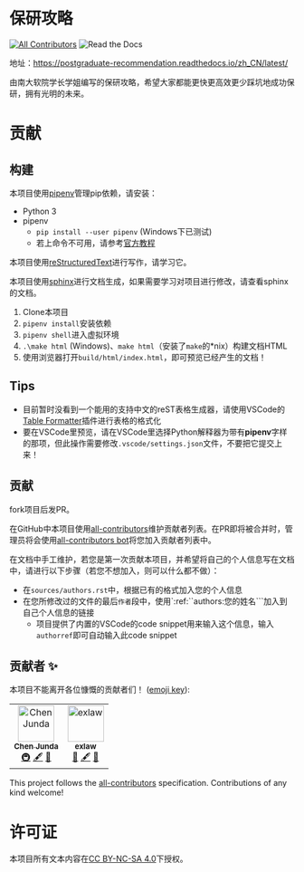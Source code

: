 # 保研攻略

[![All Contributors](https://img.shields.io/badge/all_contributors-2-orange.svg?style=flat-square)](#贡献者-)
![Read the Docs](https://img.shields.io/readthedocs/postgraduate-recommendation?style=flat-square)

地址：https://postgraduate-recommendation.readthedocs.io/zh_CN/latest/

由南大软院学长学姐编写的保研攻略，希望大家都能更快更高效更少踩坑地成功保研，拥有光明的未来。

# 贡献

## 构建

本项目使用[pipenv](https://pipenv.kennethreitz.org/en/latest/)管理pip依赖，请安装：

- Python 3
- pipenv
    - `pip install --user pipenv` (Windows下已测试)
    - 若上命令不可用，请参考[官方教程](https://pipenv.kennethreitz.org/en/latest/install/#installing-pipenv)

本项目使用[reStructuredText](http://www.sphinx-doc.org/en/master/usage/restructuredtext/basics.html)进行写作，请学习它。

本项目使用[sphinx](http://www.sphinx-doc.org/en/master/contents.html)进行文档生成，如果需要学习对项目进行修改，请查看sphinx的文档。

1. Clone本项目
2. `pipenv install`安装依赖
3. `pipenv shell`进入虚拟环境
4. `.\make html` (Windows)、`make html`（安装了`make`的*nix）构建文档HTML
5. 使用浏览器打开`build/html/index.html`，即可预览已经产生的文档！

## Tips

- 目前暂时没看到一个能用的支持中文的reST表格生成器，请使用VSCode的[Table Formatter](https://marketplace.visualstudio.com/items?itemName=shuworks.vscode-table-formatter)插件进行表格的格式化
- 要在VSCode里预览，请在VSCode里选择Python解释器为带有**pipenv**字样的那项，但此操作需要修改`.vscode/settings.json`文件，不要把它提交上来！

## 贡献

fork项目后发PR。

在GitHub中本项目使用[all-contributors](https://allcontributors.org/en)维护贡献者列表。在PR即将被合并时，管理员将会使用[all-contributors bot](https://allcontributors.org/docs/en/bot/overview)将您加入贡献者列表中。

在文档中手工维护，若您是第一次贡献本项目，并希望将自己的个人信息写在文档中，请进行以下步骤（若您不想加入，则可以什么都不做）：

- 在`sources/authors.rst`中，根据已有的格式加入您的个人信息
- 在您所修改过的文件的最后`作者`段中，使用`:ref:``authors:您的姓名```加入到自己个人信息的链接
    - 项目提供了内置的VSCode的code snippet用来输入这个信息，输入`authorref`即可自动输入此code snippet

## 贡献者 ✨

本项目不能离开各位慷慨的贡献者们！ ([emoji key](https://allcontributors.org/docs/en/emoji-key)):

<!-- ALL-CONTRIBUTORS-LIST:START - Do not remove or modify this section -->
<!-- prettier-ignore-start -->
<!-- markdownlint-disable -->
<table>
  <tr>
    <td align="center"><a href="https://viccrubs.me"><img src="https://avatars0.githubusercontent.com/u/8363856?v=4" width="64px;" alt="Chen Junda"/><br /><sub><b>Chen Junda</b></sub></a><br /><a href="#infra-viccrubs" title="Infrastructure (Hosting, Build-Tools, etc)">🚇</a> <a href="#content-viccrubs" title="Content">🖋</a> <a href="#review-viccrubs" title="Reviewed Pull Requests">👀</a></td>
    <td align="center"><a href="https://github.com/exlaw"><img src="https://avatars1.githubusercontent.com/u/32476950?v=4" width="64px;" alt="exlaw"/><br /><sub><b>exlaw</b></sub></a><br /><a href="#ideas-exlaw" title="Ideas, Planning, & Feedback">🤔</a> <a href="#content-exlaw" title="Content">🖋</a> <a href="#review-exlaw" title="Reviewed Pull Requests">👀</a></td>
  </tr>
</table>

<!-- markdownlint-enable -->
<!-- prettier-ignore-end -->
<!-- ALL-CONTRIBUTORS-LIST:END -->

This project follows the [all-contributors](https://github.com/all-contributors/all-contributors) specification. Contributions of any kind welcome!

# 许可证

本项目所有文本内容在[CC BY-NC-SA 4.0](https://creativecommons.org/licenses/by-nc-sa/4.0/)下授权。
